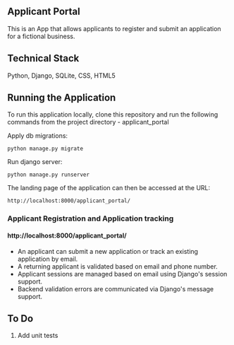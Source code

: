 ## Applicant Portal
This is an App that allows applicants to register and submit an application for a fictional business. 

## Technical Stack
Python, Django, SQLite, CSS, HTML5

## Running the Application
To run this application locally, clone this repository and run the following commands from the project directory - applicant_portal

Apply db migrations:

`python manage.py migrate`

Run django server:

`python manage.py runserver`

The landing page of the application can then be accessed at the URL:

`http://localhost:8000/applicant_portal/`

### Applicant Registration and Application tracking
#### http://localhost:8000/applicant_portal/
* An applicant can submit a new application or track an existing application by email.
* A returning applicant is validated based on email and phone number.
* Applicant sessions are managed based on email using Django's session support.
* Backend validation errors are communicated via Django's message support.


## To Do
1. Add unit tests
